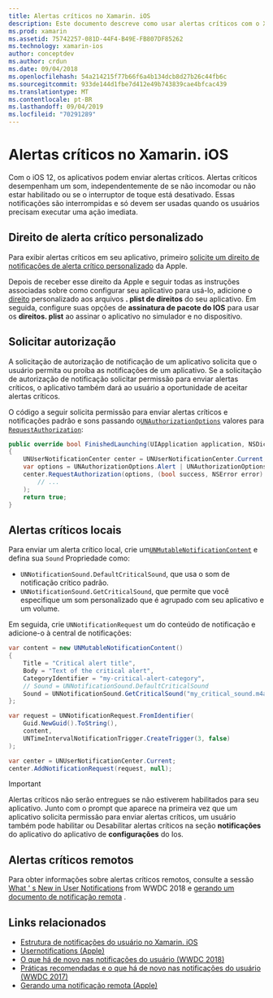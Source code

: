 ```yaml
---
title: Alertas críticos no Xamarin. iOS
description: Este documento descreve como usar alertas críticos com o Xamarin. iOS. Alertas críticos, introduzidos com o iOS 12, são notificações de interrupção que reproduzem um som, independentemente de não incomodar estarem ou se o interruptor de toque está desligado.
ms.prod: xamarin
ms.assetid: 75742257-081D-44F4-B49E-FB807DF85262
ms.technology: xamarin-ios
author: conceptdev
ms.author: crdun
ms.date: 09/04/2018
ms.openlocfilehash: 54a214215f77b66f6a4b134dcb8d27b26c44fb6c
ms.sourcegitcommit: 933de144d1fbe7d412e49b743839cae4bfcac439
ms.translationtype: MT
ms.contentlocale: pt-BR
ms.lasthandoff: 09/04/2019
ms.locfileid: "70291289"
---
```

# <a name="critical-alerts-in-xamarinios"></a>Alertas críticos no Xamarin. iOS

Com o iOS 12, os aplicativos podem enviar alertas críticos. Alertas críticos desempenham um som, independentemente de se não incomodar ou não estar habilitado ou se o interruptor de toque está desativado. Essas notificações são interrompidas e só devem ser usadas quando os usuários precisam executar uma ação imediata.

## <a name="custom-critical-alert-entitlement"></a>Direito de alerta crítico personalizado

Para exibir alertas críticos em seu aplicativo, primeiro [solicite um direito de notificações de alerta crítico personalizado](https://developer.apple.com/contact/request/notifications-critical-alerts-entitlement/) da Apple.

Depois de receber esse direito da Apple e seguir todas as instruções associadas sobre como configurar seu aplicativo para usá-lo, adicione o [direito](~/ios/deploy-test/provisioning/entitlements.md) personalizado aos arquivos **. plist de direitos** do seu aplicativo. Em seguida, configure suas opções de **assinatura de pacote do IOS** para usar os **direitos. plist** ao assinar o aplicativo no simulador e no dispositivo.

## <a name="request-authorization"></a>Solicitar autorização

A solicitação de autorização de notificação de um aplicativo solicita que o usuário permita ou proíba as notificações de um aplicativo. Se a solicitação de autorização de notificação solicitar permissão para enviar alertas críticos, o aplicativo também dará ao usuário a oportunidade de aceitar alertas críticos.

O código a seguir solicita permissão para enviar alertas críticos e notificações padrão e sons passando o[`UNAuthorizationOptions`](xref:UserNotifications.UNAuthorizationOptions)
valores para [`RequestAuthorization`](xref:UserNotifications.UNUserNotificationCenter.RequestAuthorization*):

```csharp
public override bool FinishedLaunching(UIApplication application, NSDictionary launchOptions)
{
    UNUserNotificationCenter center = UNUserNotificationCenter.Current;
    var options = UNAuthorizationOptions.Alert | UNAuthorizationOptions.Sound | UNAuthorizationOptions.CriticalAlert;
    center.RequestAuthorization(options, (bool success, NSError error) => {
        // ...
    );
    return true;
}
```

## <a name="local-critical-alerts"></a>Alertas críticos locais

Para enviar um alerta crítico local, crie um[`UNMutableNotificationContent`](xref:UserNotifications.UNMutableNotificationContent)
e defina sua `Sound` Propriedade como:

- `UNNotificationSound.DefaultCriticalSound`, que usa o som de notificação crítico padrão.
- `UNNotificationSound.GetCriticalSound`, que permite que você especifique um som personalizado que é agrupado com seu aplicativo e um volume.

Em seguida, crie `UNNotificationRequest` um do conteúdo de notificação e adicione-o à central de notificações:

```csharp
var content = new UNMutableNotificationContent()
{
    Title = "Critical alert title",
    Body = "Text of the critical alert",
    CategoryIdentifier = "my-critical-alert-category",
    // Sound = UNNotificationSound.DefaultCriticalSound
    Sound = UNNotificationSound.GetCriticalSound("my_critical_sound.m4a", 1.0f)
};

var request = UNNotificationRequest.FromIdentifier(
    Guid.NewGuid().ToString(),
    content,
    UNTimeIntervalNotificationTrigger.CreateTrigger(3, false)
);

var center = UNUserNotificationCenter.Current;
center.AddNotificationRequest(request, null);
```

> [!IMPORTANT]
> Alertas críticos não serão entregues se não estiverem habilitados para seu aplicativo. Junto com o prompt que aparece na primeira vez que um aplicativo solicita permissão para enviar alertas críticos, um usuário também pode habilitar ou Desabilitar alertas críticos na seção **notificações** do aplicativo do aplicativo de **configurações** do Ios.

## <a name="remote-critical-alerts"></a>Alertas críticos remotos

Para obter informações sobre alertas críticos remotos, consulte a sessão [What ' s New in User Notifications](https://developer.apple.com/videos/play/wwdc2018/710/) from WWDC 2018 e [gerando um documento de notificação remota](https://developer.apple.com/documentation/usernotifications/setting_up_a_remote_notification_server/generating_a_remote_notification) .

## <a name="related-links"></a>Links relacionados

- [Estrutura de notificações do usuário no Xamarin. iOS](~/ios/platform/user-notifications/index.md)
- [Usernotifications (Apple)](https://developer.apple.com/documentation/usernotifications?language=objc)
- [O que há de novo nas notificações do usuário (WWDC 2018)](https://developer.apple.com/videos/play/wwdc2018/710/)
- [Práticas recomendadas e o que há de novo nas notificações do usuário (WWDC 2017)](https://developer.apple.com/videos/play/wwdc2017/708/)
- [Gerando uma notificação remota (Apple)](https://developer.apple.com/documentation/usernotifications/setting_up_a_remote_notification_server/generating_a_remote_notification)

